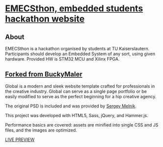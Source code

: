 # [EMECSthon, embedded students hackathon website](https://emecsthon.eit.uni-kl.de)

## About

EMECSthon is a hackathon organised by students at TU Kaiserslautern. Participants should develop an Embedded System of any sort, using given hardware. Provided HW is STM32 MCU and Xilinx FPGA. 

## [Forked from BuckyMaler](https://github.com/BuckyMaler/global)

Global is a modern and sleek website template crafted for professionals in the creative industry. Global can serve as a single page portfolio or be easily modified to serve as the perfect beginning for a hip creative agency.

The original PSD is included and was provided by [Sergey Melnik](https://www.behance.net/SergeyMelnik).

This project was developed with HTML5, Sass, jQuery, and Hammer.js.

Performance basics are covered: assets are minified into single CSS and JS files, and the images are optimized.

[LIVE PREVIEW](https://emecsthon.eit.uni-kl.de)
